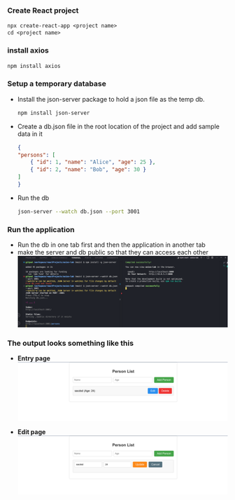 ### Create React project

```
npx create-react-app <project name>
cd <project name>
```

### install axios

```bash
npm install axios
```

### Setup a temporary database

- Install the json-server package to hold a json file as the temp db.
    ```bash
    npm install json-server
    ```

- Create a db.json file in the root location of the project and add sample data in it
    ```json
    {
    "persons": [
        { "id": 1, "name": "Alice", "age": 25 },
        { "id": 2, "name": "Bob", "age": 30 }
    ]
    }
    ```

- Run the db
    ```bash
    json-server --watch db.json --port 3001
    ```
### Run the application

- Run the db in one tab first and then the application in another tab
- make the server and db public so that they can access each other
![alt text](image-2.png)

### The output looks something like this

- **Entry page**
![alt text](image.png)

- **Edit page**
![alt text](image-1.png)
